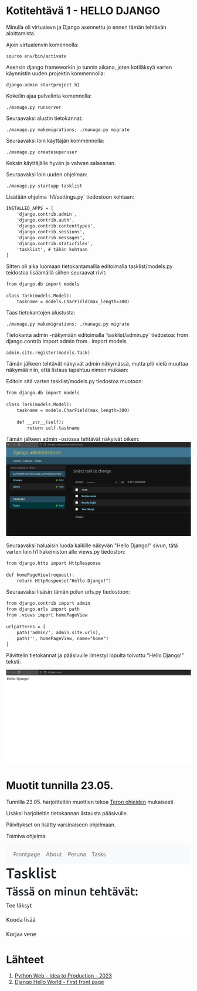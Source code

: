 # Kotitehtävä 1 - HELLO DJANGO

Minulla oli virtualevn ja Django asennettu jo ennen tämän tehtävän aloittamista.

Ajoin virtualenvin komennolla:  

    source env/bin/activate

Asensin django frameworkin jo tunnin aikana, joten kotiläksyä varten käynnistin uuden projektin kommennolla:  

    django-admin startproject h1

Kokeilin ajaa palvelinta komennolla:

    ./manage.py runserver

Seuraavaksi alustin tietokannat:

    ./manage.py makemigrations; ./manage.py migrate

Seuraavaksi loin käyttäjän kommennolla:

    ./manage.py createsuperuser  

Keksin käyttäjälle hyvän ja vahvan salasanan.

Seuraavaksi loin uuden ohjelman:

    ./manage.py startapp tasklist

Lisätään ohjelma ´h1/settings.py´ tiedostoon kohtaan:

    INSTALLED_APPS = [
        'django.contrib.admin',
        'django.contrib.auth',
        'django.contrib.contenttypes',
        'django.contrib.sessions',
        'django.contrib.messages',
        'django.contrib.staticfiles',
        'tasklist', # tähän kohtaan
    ]

Sitten oli aika luomaan tietokantamallia editoimalla tasklist/models.py teidostoa lisäämällä siihen seuraavat rivit:

    from django.db import models

    class Task(models.Model):
        taskname = models.CharField(max_length=300)


Taas tietokantojen alustusta:

    ./manage.py makemigrations; ./manage.py migrate

Tietokanta admin -näkymään editoimalla ´tasklist/admin.py´ tiedostoa:
    from django.contrib import admin
    from . import models

    admin.site.register(models.Task)

Tämän jälkeen tehtävät näkyivät admin näkymässä, mutta piti vielä muuttaa näkymää niin, että listaus tapahtuu nimen mukaan: 

Editoin sitä varten tasklist/models.py tiedostoa muotoon:

    from django.db import models

    class Task(models.Model):
        taskname = models.CharField(max_length=300)

        def __str__(self):
            return self.taskname

Tämän jälkeen admin -osiossa tehtävät näkyivät oikein:
![Admin näkymä](admin_view.png "Admin view")

Seuraavaksi haluaisin luoda kaikille näkyvän "Hello Django!" sivun, tätä varten loin h1 hakemiston alle views.py tiedoston:

    from django.http import HttpResponse

    def homePageView(request):
        return HttpResponse("Hello Django!")
        
Seuraavaksi lisäsin tämän polun urls.py tiedostoon:

    from django.contrib import admin
    from django.urls import path
    from .views import homePageView

    urlpatterns = [
        path('admin/', admin.site.urls),
        path('', homePageView, name="home")
    ]

Pävittelin tietokannat ja pääsivulle ilmestyi lopulta toivottu "Hello Django!" teksti:

![Hello Django!](hello_django.png "Hello Django!")

# Muotit tunnilla 23.05.

Tunnilla 23.05. harjoitteltiin muottien tekoa [Teron ohjeiden](https://terokarvinen.com/2023/django-cheatsheet/) mukaisesti. 

Lisäksi harjoiteltin tietokannan listausta pääsivulle.

Päivitykset on lisätty varsinaiseen ohjelmaan.

Toimiva ohjelma:

![List View](list_view.png "List View!")

# Lähteet

1. [Python Web - Idea to Production - 2023](https://terokarvinen.com/2023/python-web-idea-to-production/)
2. [Django Hello World - First front page](https://djangoforbeginners.com/hello-world/)

